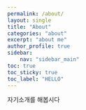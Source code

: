 ```yaml
---
permalink: /about/
layout: single
title: "About"
categories: "about"
excerpt: "about me"
author_profile: true
sidebar:
    nav: "sidebar_main"
toc: true
toc_sticky: true
toc_label: "HELLO"
---
```


자기소개를 해봅시다
